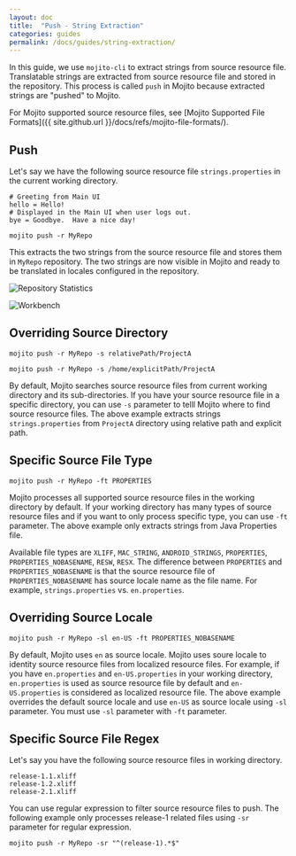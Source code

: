```yaml
---
layout: doc
title:  "Push - String Extraction"
categories: guides
permalink: /docs/guides/string-extraction/
---
```


In this guide, we use `mojito-cli` to extract strings from source resource file.  Translatable strings are extracted from source resource file and stored in the repository.  This process is called `push` in Mojito because extracted strings are "pushed" to Mojito.  


For Mojito supported source resource files, see [Mojito Supported File Formats]({{ site.github.url }}/docs/refs/mojito-file-formats/).


## Push

Let's say we have the following source resource file `strings.properties` in the current working directory.

```properties
# Greeting from Main UI
hello = Hello!
# Displayed in the Main UI when user logs out.
bye = Goodbye.  Have a nice day!
```


    mojito push -r MyRepo
    

This extracts the two strings from the source resource file and stores them in `MyRepo` repository.  The two strings are now visible in Mojito and ready to be translated in locales configured in the repository.


![Repository Statistics](./images/repository-statistics.png)


![Workbench](./images/workbench.png)


## Overriding Source Directory

    mojito push -r MyRepo -s relativePath/ProjectA
    
    mojito push -r MyRepo -s /home/explicitPath/ProjectA
    

By default, Mojito searches source resource files from current working directory and its sub-directories.  If you have your source resource file in a specific directory, you can use `-s` parameter to telll Mojito where to find source resource files.  The above example extracts strings `strings.properties` from `ProjectA` directory using relative path and explicit path.


## Specific Source File Type

    mojito push -r MyRepo -ft PROPERTIES
    

Mojito processes all supported source resource files in the working directory by default.  If your working directory has many types of source resource files and if you want to only process specific type, you can use `-ft` parameter.  The above example only extracts strings from Java Properties file. 

Available file types are `XLIFF`, `MAC_STRING`, `ANDROID_STRINGS`, `PROPERTIES`, `PROPERTIES_NOBASENAME`, `RESW`, `RESX`.  The difference between `PROPERTIES` and `PROPERTIES_NOBASENAME` is that the source resource file of `PROPERTIES_NOBASENAME` has source locale name as the file name. For example, `strings.properties` vs. `en.properties`.


## Overriding Source Locale

    mojito push -r MyRepo -sl en-US -ft PROPERTIES_NOBASENAME
    

By default, Mojito uses `en` as source locale.  Mojito uses soure locale to identity source resource files from localized resource files.  For example, if you have `en.properties` and `en-US.properties` in your working directory, `en.properties` is used as source resource file by default and `en-US.properties` is considered as localized resource file. The above example overrides the default source locale and use `en-US` as source locale using `-sl` parameter.  You must use `-sl` parameter with `-ft` parameter.


## Specific Source File Regex

Let's say you have the following source resource files in working directory.

    release-1.1.xliff
    release-1.2.xliff
    release-2.1.xliff

You can use regular expression to filter source resource files to push.  The following example only processes release-1 related files using `-sr` parameter for regular expression.

    mojito push -r MyRepo -sr "^(release-1).*$"
    






